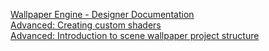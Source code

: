 [Wallpaper Engine - Designer Documentation](https://docs.wallpaperengine.io/en/)  
[Advanced: Creating custom shaders](https://steamcommunity.com/sharedfiles/filedetails/?id=770803636)  
[Advanced: Introduction to scene wallpaper project structure](https://steamcommunity.com/sharedfiles/filedetails/?id=770802221)  

